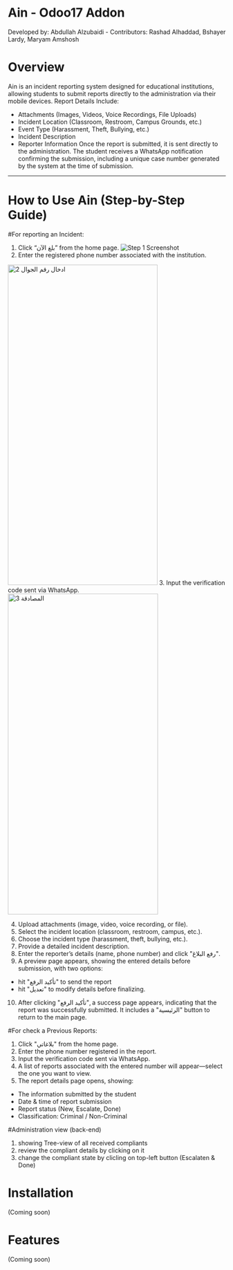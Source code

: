 # Ain - Odoo17 Addon
Developed by: Abdullah Alzubaidi - Contributors: Rashad Alhaddad, Bshayer Lardy, Maryam Amshosh

# Overview
Ain is an incident reporting system designed for educational institutions, allowing students to submit reports directly to the administration via their mobile devices.
Report Details Include:
- Attachments (Images, Videos, Voice Recordings, File Uploads)
- Incident Location (Classroom, Restroom, Campus Grounds, etc.)
- Event Type (Harassment, Theft, Bullying, etc.)
- Incident Description
- Reporter Information
Once the report is submitted, it is sent directly to the administration.
The student receives a WhatsApp notification confirming the submission, including a unique case number generated by the system at the time of submission.

---

# How to Use Ain (Step-by-Step Guide)

#For reporting an Incident:
1. Click “بلغ الآن” from the home page.
![Step 1 Screenshot](https://github.com/user-attachments/assets/4dc0d4c0-6555-48d5-80c9-853b8163504a)
2. Enter the registered phone number associated with the institution.
<img width="346" height="741" alt="2  ادخال رقم الجوال" src="https://github.com/user-attachments/assets/c1ef6584-4e9b-4077-88cf-9decf05651bf" />
3. Input the verification code sent via WhatsApp.
<img width="347" height="742" alt="3  المصادقة" src="https://github.com/user-attachments/assets/824f1179-3c86-4970-8c0f-419e9aa9211d" />

4. Upload attachments (image, video, voice recording, or file).
5. Select the incident location (classroom, restroom, campus, etc.).
6. Choose the incident type (harassment, theft, bullying, etc.).
7. Provide a detailed incident description.
8. Enter the reporter’s details (name, phone number) and click "رفع البلاغ".
9. A preview page appears, showing the entered details before submission, with two options:
- hit "تأكيد الرفع" to send the report
- hit "تعديل" to modify details before finalizing.
10. After clicking "تأكيد الرفع", a success page appears, indicating that the report was successfully submitted. It includes a "الرئيسية" button to return to the main page.

#For check a Previous Reports:
1. Click "بلاغاتي" from the home page.
2. Enter the phone number registered in the report.
3. Input the verification code sent via WhatsApp.
4. A list of reports associated with the entered number will appear—select the one you want to view.
5. The report details page opens, showing:
- The information submitted by the student
- Date & time of report submission
- Report status (New, Escalate, Done)
- Classification: Criminal / Non-Criminal


#Administration view (back-end)
1. showing Tree-view of all received compliants
2. review the compliant details by clicking on it
3. change the compliant state by clicling on top-left button (Escalaten & Done)

# Installation
(Coming soon)

# Features
(Coming soon)
